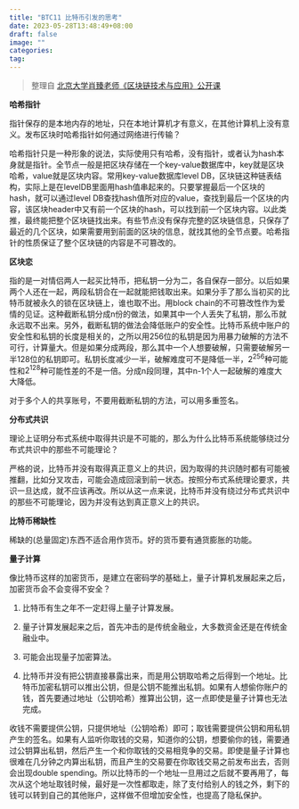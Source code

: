 ```yaml
---
title: "BTC11 比特币引发的思考"
date: 2023-05-28T13:48:49+08:00
draft: false
image: ""
categories: 
tag:
---
```



> 整理自 [北京大学肖臻老师《区块链技术与应用》公开课](https://www.bilibili.com/video/BV1Vt411X7JF?from=search&seid=14488407572640514229)



**哈希指针**

指针保存的是本地内存的地址，只在本地计算机才有意义，在其他计算机上没有意义。发布区块时哈希指针如何通过网络进行传输？

哈希指针只是一种形象的说法，实际使用只有哈希，没有指针，或者认为hash本身就是指针。全节点一般是把区块存储在一个key-value数据库中，key就是区块哈希，value就是区块内容。常用key-value数据库level DB，区块链这种链表结构，实际上是在levelDB里面用hash值串起来的。只要掌握最后一个区块的hash，就可以通过level DB查找hash值所对应的value，查找到最后一个区块的内容，该区块header中又有前一个区块的hash，可以找到前一个区块内容。以此类推，最终能把整个区块链找出来。有些节点没有保存完整的区块链信息，只保存了最近的几个区块，如果需要用到前面的区块的信息，就找其他的全节点要。哈希指针的性质保证了整个区块链的内容是不可篡改的。



**区块恋**

指的是一对情侣两人一起买比特币，把私钥一分为二，各自保存一部分。以后如果两个人还在一起，两段私钥合在一起就能把钱取出来。如果分手了那么当初买的比特币就被永久的锁在区块链上，谁也取不出。用block chain的不可篡改性作为爱情的见证。这种截断私钥分成n份的做法，如果其中一个人丢失了私钥，那么币就永远取不出来。另外，截断私钥的做法会降低账户的安全性。比特币系统中账户的安全性和私钥的长度是相关的，之所以用256位的私钥是因为用暴力破解的方法不可行，计算量大。但是如果分成两段，那么其中一个人想要破解，只需要破解另一半128位的私钥即可。私钥长度减少一半，破解难度可不是降低一半，$2^{256}$种可能性和$2^{128}$种可能性差的不是一倍。分成n段同理，其中n-1个人一起破解的难度大大降低。

对于多个人的共享账号，不要用截断私钥的方法，可以用多重签名。



**分布式共识**

理论上证明分布式系统中取得共识是不可能的，那么为什么比特币系统能够绕过分布式共识中的那些不可能理论？

严格的说，比特币并没有取得真正意义上的共识，因为取得的共识随时都有可能被推翻，比如分叉攻击，可能会造成回滚到前一状态。按照分布式系统理论要求，共识一旦达成，就不应该再改。所以从这一点来说，比特币并没有绕过分布式共识中的那些不可能理论，因为并没有达到真正意义上的共识。



**比特币稀缺性**

稀缺的(总量固定)东西不适合用作货币。好的货币要有通货膨胀的功能。



**量子计算**

像比特币这样的加密货币，是建立在密码学的基础上，量子计算机发展起来之后，加密货币会不会变得不安全？

1. 比特币有生之年不一定赶得上量子计算发展。

2. 量子计算发展起来之后，首先冲击的是传统金融业，大多数资金还是在传统金融业中。

3.  可能会出现量子加密算法。

4. 比特币并没有把公钥直接暴露出来，而是用公钥取哈希之后得到一个地址。比特币加密私钥可以推出公钥，但是公钥不能推出私钥。如果有人想偷你账户的钱，首先要通过地址（公钥哈希）推算出公钥，这一点即使是量子计算也无法完成。

收钱不需要提供公钥，只提供地址（公钥哈希）即可；取钱需要提供公钥和用私钥产生的签名。如果有人监听你取钱的交易，知道你的公钥，想要偷你的钱，需要通过公钥算出私钥，然后产生一个和你取钱的交易相竞争的交易。即使是量子计算也很难在几分钟之内算出私钥，而且产生的交易要在你取钱交易之前发布出去，否则会出现double spending。所以比特币的一个地址一旦用过之后就不要再用了，每次从这个地址取钱时候，最好是一次性都取走，除了支付给别人的钱之外，剩下的钱可以转到自己的其他账户，这样做不但增加安全性，也提高了隐私保护。


